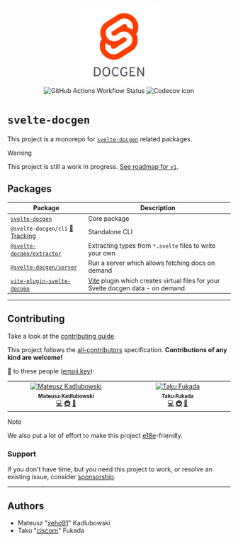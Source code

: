 <p align="center">
    <img
        alt="svelte-docgen logo"
        src="./assets/brand/logo.svg"
        width="180"
    >
    <br>
    <img
        alt="GitHub Actions Workflow Status"
        src="https://img.shields.io/github/actions/workflow/status/svelte-docgen/svelte-docgen/ci.yml?branch=main&style=for-the-badge&logo=github&label=CI"
    >
    <img
        alt="Codecov icon"
        src="https://img.shields.io/codecov/c/github/svelte-docgen/svelte-docgen?style=for-the-badge&logo=codecov&link=https%3A%2F%2Fapp.codecov.io%2Fgh%2Fsvelte-docgen%2Fsvelte-docgen"
    >
</p>

# `svelte-docgen`

This project is a monorepo for [`svelte-docgen`](./packages/svelte-docgen) related packages.

> [!WARNING]
> This project is still a work in progress. [See roadmap for `v1`](https://github.com/svelte-docgen/svelte-docgen/issues/5).

## Packages

| Package                                                                                     | Description                                                                                                        |
| ------------------------------------------------------------------------------------------- | ------------------------------------------------------------------------------------------------------------------ |
| [`svelte-docgen`](./packages/svelte-docgen)                                                 | Core package                                                                                                       |
| `@svelte-docgen/cli` [🚧 Tracking](https://github.com/svelte-docgen/svelte-docgen/issues/9) | Standalone CLI                                                                                                     |
| [`@svelte-docgen/extractor`](./packages/extractor)                                          | Extracting types from `*.svelte` files to write your own                                                           |
| [`@svelte-docgen/server`](./packages/server)                                                | Run a server which allows fetching docs on demand                                                                  |
| [`vite-plugin-svelte-docgen`](./packages/vite-plugin-svelte-docgen)                         | [Vite](https://github.com/vitejs/vite) plugin which creates virtual files for your Svelte docgen data - on demand. |

---

## Contributing

Take a look at the [contributing guide](./.github/CONTRIBUTING.md).

This project follows the [all-contributors](https://github.com/all-contributors/all-contributors) specification.
**Contributions of any kind are welcome!**

💌 to these people ([emoji key](https://allcontributors.org/docs/en/emoji-key)):

<!-- ALL-CONTRIBUTORS-LIST:START - Do not remove or modify this section -->
<!-- prettier-ignore-start -->
<!-- markdownlint-disable -->
<table>
  <tbody>
    <tr>
      <td align="center" valign="top" width="14.28%"><a href="https://github.com/xeho91"><img src="https://avatars.githubusercontent.com/u/18627568?v=4?s=50" width="50px;" alt="Mateusz Kadlubowski"/><br /><sub><b>Mateusz Kadlubowski</b></sub></a><br /><a href="https://github.com/svelte-docgen/svelte-docgen/commits?author=xeho91" title="Code">💻</a> <a href="#infra-xeho91" title="Infrastructure (Hosting, Build-Tools, etc)">🚇</a> <a href="#maintenance-xeho91" title="Maintenance">🚧</a></td>
      <td align="center" valign="top" width="14.28%"><a href="https://github.com/ciscorn"><img src="https://avatars.githubusercontent.com/u/5351911?v=4?s=50" width="50px;" alt="Taku Fukada"/><br /><sub><b>Taku Fukada</b></sub></a><br /><a href="https://github.com/svelte-docgen/svelte-docgen/commits?author=ciscorn" title="Code">💻</a> <a href="#infra-ciscorn" title="Infrastructure (Hosting, Build-Tools, etc)">🚇</a> <a href="#maintenance-ciscorn" title="Maintenance">🚧</a></td>
    </tr>
  </tbody>
</table>

<!-- markdownlint-restore -->
<!-- prettier-ignore-end -->

<!-- ALL-CONTRIBUTORS-LIST:END -->

> [!NOTE]
> We also put a lot of effort to make this project [e18e](https://e18e.dev/)-friendly.

### Support

If you don't have time, but you need this project to work, or resolve an existing issue, consider [sponsorship](https://github.com/sponsors/svelte-docgen).

---

## Authors

- Mateusz "[xeho91](https://github.com/xeho91)" Kadlubowski
- Taku "[ciscorn](https://github.com/ciscorn)" Fukada

